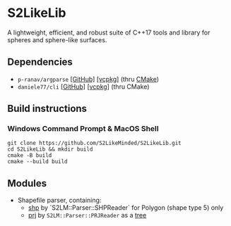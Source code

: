 # S2LikeLib
A lightweight, efficient, and robust suite of C++17 tools and library for spheres and sphere-like surfaces.

## Dependencies

 - `p-ranav/argparse` [[GitHub]](https://github.com/p-ranav/argparse) [[vcpkg]](https://vcpkg.io/en/package/argparse) (thru [CMake](https://cmake.org/cmake/help/latest/module/FetchContent.html#overview))
 - `daniele77/cli` [[GitHub]](https://github.com/daniele77/cli) [[vcpkg]](https://vcpkg.io/en/package/cli) (thru CMake)

## Build instructions

### Windows Command Prompt & MacOS Shell

```batch
git clone https://github.com/S2LikeMinded/S2LikeLib.git
cd S2LikeLib && mkdir build
cmake -B build
cmake --build build
```

## Modules

 - Shapefile parser, containing:
   - [shp](https://en.wikipedia.org/wiki/Shapefile#Shapefile_shape_format_(.shp)) by `S2LM::Parser::SHPReader` for Polygon (shape type 5) only
   - [prj](https://docs.ogc.org/is/18-010r11/18-010r11.pdf) by `S2LM::Parser::PRJReader` as a [tree](https://en.wikipedia.org/wiki/Tree_(abstract_data_type))
